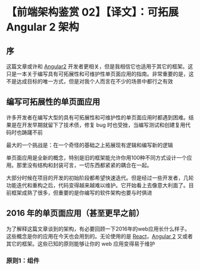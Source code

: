 # 【前端架构鉴赏 02】【译文】：可拓展 Angular 2 架构

## 序

这篇文章或许和 [Angular2](http://angular.io/) 开发者更相关，但是我相信它也适用于其它的框架。这只是一本关于编写具有可拓展性和可维护性单页面应用的指南。非常重要的是，这不是达成目标的唯一方式，但是对我个人而言在不少的场景中都行之有效

## 编写可拓展性的单页面应用

许多开发者在编写大型的具有可拓展性和可维护性的单页面应用时都遇到困难。结果是在开发早期就留下了技术债，修复 bug 时也受挫，当编写测试和创建复用代码时也踌躇不前

最大的一个挑战是：在一个奇怪的基础之上拓展现有逻辑和编写新的逻辑

单页面应用是全新的概念，特别是旧的框架能允许你用100种不同方式设计一个应用。那里没有结构和封装可言，一切东西都紧紧的耦合在一起。

大部分时候在项目的开发的初始阶段都希望快速迭代。但是经过一些开发者，几轮功能迭代和重构之后，代码变得越来越难以维护。它开始看上去像意大利面了。目前框架成熟了很多，但重要的是你编写的软件架构也要与时俱进

## 2016 年的单页面应用（甚至更早之前）

为了解释这篇文章谈到的架构，有必要回顾一下2016年的web应用长什么样子。这些概念是你的应用在今天也会用到的。无论使用的是 [React](https://facebook.github.io/react/)，[Angular 2](http://angular.io/) 又或者其它的框架。这些已知的原则能够让你的 web 应用变得易于维护

### 原则1：组件

